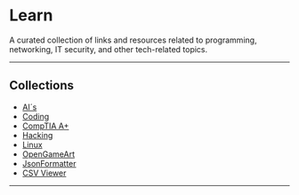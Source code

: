 # Learn
A curated collection of links and resources related to programming, networking, IT security, and other tech-related topics.

---

## Collections

- <a href="https://github.com/DRgreenT/Learn/blob/master/src/related_AI.md">AI´s</a>
- <a href="https://github.com/DRgreenT/Learn/blob/master/src/related_Coding.md">Coding</a>
- <a href="https://github.com/DRgreenT/Learn/blob/master/src/related_CompTIA_A%2B.md">CompTIA A+</a>
- <a href="https://github.com/DRgreenT/Learn/blob/master/src/related_hacking.md">Hacking</a>
- <a href="https://github.com/DRgreenT/Learn/blob/master/src/related_Linux.md">Linux</a>
- [OpenGameArt](https://opengameart.org/)
- [JsonFormatter](https://jsonformatter.org/)
- [CSV Viewer](https://csv-viewer-online.github.io/)

---
